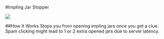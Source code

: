 #Impling Jar Stopper

![](https://media1.giphy.com/media/YM6Zfdxg6KMqncuWWg/giphy.gif?cid=790b76116b368eb4bd0f0459c09ac3534ab059fee8dd6a70&rid=giphy.gif&ct=g)

##How It Works
Stops you from opening impling jars once you get a clue. Spam clicking might lead to 1 or 2 extra opened jars due to server latency. 


